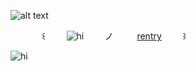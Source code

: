 ![alt text](https://files.catbox.moe/gk2p8j.jpg)

 ㅤ  ㅤ ㅤ  ꒰ㅤ ㅤ    ![hi](https://komarev.com/ghpvc/?username=military-fashioned) 
  ㅤ ㅤノ ㅤ ㅤ   [rentry](https://rentry.co/military-fashion)ㅤ ㅤ    ꒱

  ![hi](https://files.catbox.moe/183la8.webp)
